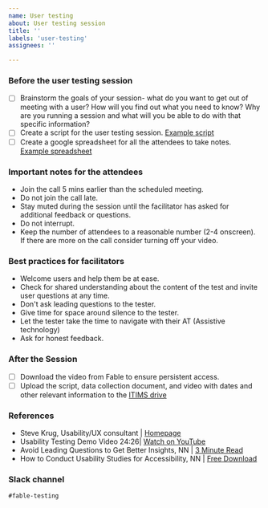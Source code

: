 ```yaml
---
name: User testing
about: User testing session
title: ''
labels: 'user-testing'
assignees: ''

---
```

### Before the user testing session
- [ ] Brainstorm the goals of your session- what do you want to get out of meeting with a user? How will you find out what you need to know? Why are you running a session and what will you be able to do with that specific information?
- [ ] Create a script for the user testing session. [Example script](https://docs.google.com/document/d/1ZA2bw9AQOV6pRQuHDxB3Olk8kXOa8fGUXVTaHpnhStk/edit?tab=t.0)
- [ ] Create a google spreadsheet for all the attendees to take notes. [Example spreadsheet](https://docs.google.com/spreadsheets/d/1uWYxeG52MEjlNhBh4Ap48RC55i67Z9jEsTIhdRhzAR0/edit?gid=772532589#gid=772532589)

### Important notes for the attendees
- Join the call 5 mins earlier than the scheduled meeting.
- Do not join the call late.
- Stay muted during the session until the facilitator has asked for additional feedback or questions. 
- Do not interrupt.
- Keep the number of attendees to a reasonable number (2-4 onscreen). If there are more on the call consider turning off your video. 

### Best practices for facilitators
- Welcome users and help them be at ease. 
- Check for shared understanding about the content of the test and invite user questions at any time. 
- Don't ask leading questions to the tester.
- Give time for space around silence to the tester.
- Let the tester take the time to navigate with their AT (Assistive technology)
- Ask for honest feedback. 

### After the Session
- [ ] Download the video from Fable to ensure persistent access.
- [ ] Upload the script, data collection document, and video with dates and other relevant information to the [ITIMS drive](https://drive.google.com/drive/folders/1-IfbNra0t6LzGzClirPEKBxpLZwl5lD-)

### References

- Steve Krug, Usability/UX consultant | [Homepage](https://sensible.com/)
- Usability Testing Demo Video 24:26| [Watch on YouTube](https://www.youtube.com/watch?v=1UCDUOB_aS8&ab_channel=SteveKrug)
- Avoid Leading Questions to Get Better Insights, NN | [3 Minute Read](https://www.nngroup.com/articles/leading-questions/)
- How to Conduct Usability Studies for Accessibility, NN | [Free Download](https://www.nngroup.com/reports/how-to-conduct-usability-studies-accessibility/) 

### Slack channel

`#fable-testing`